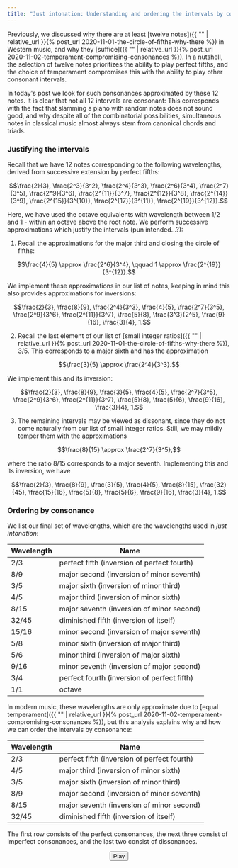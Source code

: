 ```yaml
---
title: "Just intonation: Understanding and ordering the intervals by consonance"
---
```


Previously, we discussed why there are at least [twelve notes]({{ "" | relative_url }}{% post_url 2020-11-01-the-circle-of-fifths-why-there %}) in Western music, and why they [suffice]({{ "" | relative_url }}{% post_url 2020-11-02-temperament-compromising-consonances %}). In a nutshell, the selection of twelve notes prioritizes the ability to play perfect fifths, and the choice of temperament compromises this with the ability to play other consonant intervals.

In today's post we look for such consonances approximated by these 12 notes. It is clear that not all 12 intervals are consonant: This corresponds with the fact that slamming a piano with random notes does not sound good, and why despite all of the combinatorial possibilities, simultaneous notes in classical music almost always stem from canonical chords and triads.

### Justifying the intervals

Recall that we have 12 notes corresponding to the following wavelengths, derived from successive extension by perfect fifths:

$$\frac{2}{3}, \frac{2^3}{3^2}, \frac{2^4}{3^3}, \frac{2^6}{3^4}, \frac{2^7}{3^5}, \frac{2^9}{3^6}, \frac{2^{11}}{3^7}, \frac{2^{12}}{3^8}, \frac{2^{14}}{3^9}, \frac{2^{15}}{3^{10}}, \frac{2^{17}}{3^{11}}, \frac{2^{19}}{3^{12}}.$$

Here, we have used the octave equivalents with wavelength between 1/2 and 1 - within an octave above the root note. We perform successive approximations which justify the intervals (pun intended...?):

1) Recall the approximations for the major third and closing the circle of fifths:

$$\frac{4}{5} \approx \frac{2^6}{3^4}, \qquad 1 \approx \frac{2^{19}}{3^{12}}.$$

We implement these approximations in our list of notes, keeping in mind this also provides approximations for inversions:

$$\frac{2}{3}, \frac{8}{9}, \frac{2^4}{3^3}, \frac{4}{5}, \frac{2^7}{3^5}, \frac{2^9}{3^6}, \frac{2^{11}}{3^7}, \frac{5}{8}, \frac{3^3}{2^5}, \frac{9}{16}, \frac{3}{4}, 1.$$

2) Recall the last element of our list of [small integer ratios]({{ "" | relative_url }}{% post_url 2020-11-01-the-circle-of-fifths-why-there %}), 3/5. This corresponds to a major sixth and has the approximation

$$\frac{3}{5} \approx \frac{2^4}{3^3}.$$

We implement this and its inversion:

$$\frac{2}{3}, \frac{8}{9}, \frac{3}{5}, \frac{4}{5}, \frac{2^7}{3^5}, \frac{2^9}{3^6}, \frac{2^{11}}{3^7}, \frac{5}{8}, \frac{5}{6}, \frac{9}{16}, \frac{3}{4}, 1.$$

3) The remaining intervals may be viewed as dissonant, since they do not come naturally from our list of small integer ratios. Still, we may mildly temper them with the approximations

$$\frac{8}{15} \approx \frac{2^7}{3^5},$$

where the ratio 8/15 corresponds to a major seventh. Implementing this and its inversion, we have

$$\frac{2}{3}, \frac{8}{9}, \frac{3}{5}, \frac{4}{5}, \frac{8}{15}, \frac{32}{45}, \frac{15}{16}, \frac{5}{8}, \frac{5}{6}, \frac{9}{16}, \frac{3}{4}, 1.$$

### Ordering by consonance

We list our final set of wavelengths, which are the wavelengths used in _just intonation_:

| Wavelength | Name |
| ------------- | ------------- |
| 2/3 | perfect fifth (inversion of perfect fourth) |
| 8/9 | major second (inversion of minor seventh)  |
| 3/5 | major sixth (inversion of minor third) |
| 4/5 | major third (inversion of minor sixth) |
| 8/15 | major seventh (inversion of minor second) |
| 32/45 | diminished fifth (inversion of itself) |
| 15/16 | minor second (inversion of major seventh) |
| 5/8 | minor sixth (inversion of major third) |
| 5/6 | minor third (inversion of major sixth) |
| 9/16 | minor seventh (inversion of major second) |
| 3/4 | perfect fourth (inversion of perfect fifth) |
| 1/1 | octave |

In modern music, these wavelengths are only approximate due to [equal temperament]({{ "" | relative_url }}{% post_url 2020-11-02-temperament-compromising-consonances %}), but this analysis explains why and how we can order the intervals by consonance:

| Wavelength | Name |
| ------------- | ------------- |
| 2/3 | perfect fifth (inversion of perfect fourth) |
| 4/5 | major third (inversion of minor sixth) |
| 3/5 | major sixth (inversion of minor third) |
| 8/9 | major second (inversion of minor seventh) |
| 8/15 | major seventh (inversion of minor second) |
| 32/45 | diminished fifth (inversion of itself) |

The first row consists of the perfect consonances, the next three consist of imperfect consonances, and the last two consist of dissonances. 

<div style="display:flex; flex-direction:column; align-items:center">
<div id="paper"></div>
<button id="activate-audio">Play</button>
<button id="stop-audio" style="display:none;">Stop</button>
<div id='audio-error' style="display:none;">Audio is not supported in this browser.</div>
</div>

<script>
// First draw the music - this supplies an object that has a lot of information about how to create the synth.
// NOTE: If you want just the sound without showing the music, use "*" instead of "paper" in the renderAbc call.
var visualObj = ABCJS.renderAbc("paper", "X:1\nK:C\nQ:1/4=600\nCG[CG]2|CE[CE]2|CA[CA]2|CD[CD]2|CB[CB]2|C_G[C_G]2|\n", { responsive: "resize" })[0];
var midiBuffer = new ABCJS.synth.CreateSynth();
var startAudioButton = D("activate-audio");
var stopAudioButton = D("stop-audio");
var audioError = D("audio-error");

startAudioButton.addEventListener("click", function() {
    startAudioButton.setAttribute("style", "display:none;");
    if (ABCJS.synth.supportsAudio()) {
        stopAudioButton.setAttribute("style", "");

        // An audio context is needed - this can be passed in for two reasons:
        // 1) So that you can share this audio context with other elements on your page.
        // 2) So that you can create it during a user interaction so that the browser doesn't block the sound.
        // Setting this is optional - if you don't set an audioContext, then abcjs will create one.
        window.AudioContext = window.AudioContext || window.webkitAudioContext || navigator.mozAudioContext || navigator.msAudioContext;
        var audioContext = new window.AudioContext();
        audioContext.resume().then(function () {
            // In theory the AC shouldn't start suspended because it is being initialized in a click handler, but iOS seems to anyway.

            // midiBuffer.init preloads and caches all the notes needed. There may be significant network traffic here.
            return midiBuffer.init({
                visualObj: visualObj,
                audioContext: audioContext,
                millisecondsPerMeasure: visualObj.millisecondsPerMeasure(),
                options: {
                    onEnded: function() {console.log("hi");}
                }
            }).then(function (response) {
                // console.log(response); // this contains the list of notes that were loaded.
                // midiBuffer.prime actually builds the output buffer.
                return midiBuffer.prime();
            }).then(function () {
                // At this point, everything slow has happened. midiBuffer.start will return very quickly and will start playing very quickly without lag.
                midiBuffer.start();
                return Promise.resolve();
            }).catch(function (error) {
                if (error.status === "NotSupported") {
                    stopAudioButton.setAttribute("style", "display:none;");
                    audioError.setAttribute("style", "");
                } else console.warn("synth error", error);
            });
        });
    } else audioError.setAttribute("style", "");
});

stopAudioButton.addEventListener("click", stopFunction);

function stopFunction() {     
    console.log("stopped");
    startAudioButton.setAttribute("style", "");
    stopAudioButton.setAttribute("style", "display:none;");
    if (midiBuffer) midiBuffer.stop();
}

function D(string) { return document.getElementById(string);}	
</script>
